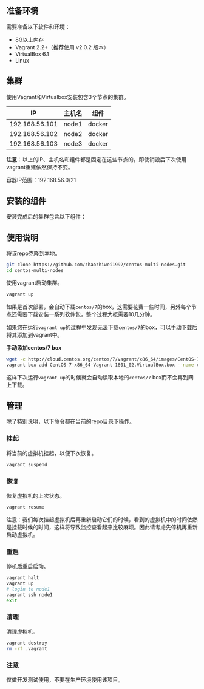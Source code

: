 ## 准备环境

需要准备以下软件和环境：

- 8G以上内存
- Vagrant 2.2+（推荐使用 v2.0.2 版本）
- VirtualBox 6.1
- Linux

## 集群

使用Vagrant和Virtualbox安装包含3个节点的集群。

| IP           | 主机名   | 组件                 |
| ------------ | ----- | ----------------------- |
| 192.168.56.101 | node1 | docker                |
| 192.168.56.102 | node2 | docker                |
| 192.168.56.103 | node3 | docker                |

**注意**：以上的IP、主机名和组件都是固定在这些节点的，即使销毁后下次使用vagrant重建依然保持不变。

容器IP范围：192.168.56.0/21

## 安装的组件

安装完成后的集群包含以下组件：

## 使用说明

将该repo克隆到本地。

```bash
git clone https://github.com/zhaozhiwei1992/centos-multi-nodes.git
cd centos-multi-nodes
```

使用vagrant启动集群。

```bash
vagrant up
```

如果是首次部署，会自动下载`centos/7`的box，这需要花费一些时间，另外每个节点还需要下载安装一系列软件包，整个过程大概需要10几分钟。

如果您在运行`vagrant up`的过程中发现无法下载`centos/7`的box，可以手动下载后将其添加到vagrant中。

**手动添加centos/7 box**

````bash
wget -c http://cloud.centos.org/centos/7/vagrant/x86_64/images/CentOS-7-x86_64-Vagrant-1801_02.VirtualBox.box
vagrant box add CentOS-7-x86_64-Vagrant-1801_02.VirtualBox.box --name centos/7
````

这样下次运行`vagrant up`的时候就会自动读取本地的`centos/7` box而不会再到网上下载。

## 管理

除了特别说明，以下命令都在当前的repo目录下操作。

### 挂起

将当前的虚拟机挂起，以便下次恢复。

```bash
vagrant suspend
```

### 恢复

恢复虚拟机的上次状态。

```bash
vagrant resume
```

注意：我们每次挂起虚拟机后再重新启动它们的时候，看到的虚拟机中的时间依然是挂载时候的时间，这样将导致监控查看起来比较麻烦。因此请考虑先停机再重新启动虚拟机。

### 重启

停机后重启启动。

```bash
vagrant halt
vagrant up
# login to node1
vagrant ssh node1
exit
```
### 清理

清理虚拟机。

```bash
vagrant destroy
rm -rf .vagrant
```

### 注意

仅做开发测试使用，不要在生产环境使用该项目。

